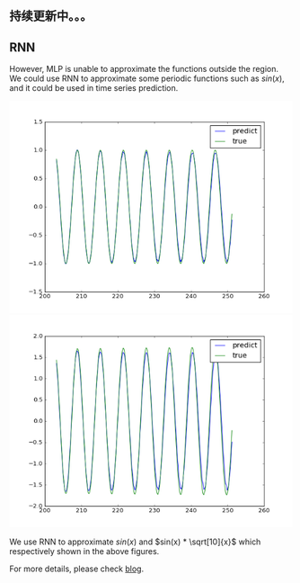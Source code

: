 ## 持续更新中。。。
## RNN
However, MLP is unable to approximate the functions outside the region. We could use RNN to approximate some periodic functions such as $sin(x)$, and it could be used in time series prediction.

![sinx](img/sinx.png?raw=true "sinx")
![sinxx](img/sinxx.png?raw=true "sinxx")

We use RNN to approximate $sin(x)$ and $sin(x) * \sqrt[10]{x}$ which respectively shown in the above figures.

For more details, please check [blog](https://blog.slinuxer.com/2016/10/function-approximation).
